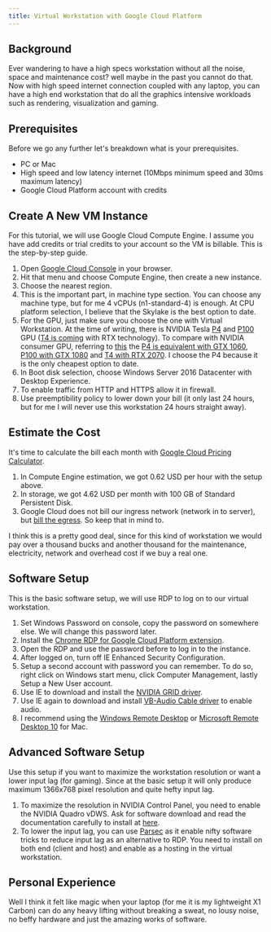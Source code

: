 ```yaml
---
title: Virtual Workstation with Google Cloud Platform
---
```


## Background

Ever wandering to have a high specs workstation without all the noise, space and maintenance cost? well maybe in the past you cannot do that. Now with high speed internet connection coupled with any laptop, you can have a high end workstation that do all the graphics intensive workloads such as rendering, visualization and gaming.

## Prerequisites

Before we go any further let's breakdown what is your prerequisites.

-   PC or Mac
-   High speed and low latency internet (10Mbps minimum speed and 30ms maximum latency)
-   Google Cloud Platform account with credits

## Create A New VM Instance

For this tutorial, we will use Google Cloud Compute Engine. I assume you have add credits or trial credits to your account so the VM is billable. This is the step-by-step guide.

1. Open [Google Cloud Console](https://console.cloud.google.com) in your browser.
2. Hit that menu and choose Compute Engine, then create a new instance.
3. Choose the nearest region.
4. This is the important part, in machine type section. You can choose any machine type, but for me 4 vCPUs (n1-standard-4) is enough. At CPU platform selection, I believe that the Skylake is the best option to date.
5. For the GPU, just make sure you choose the one with Virtual Workstation. At the time of writing, there is NVIDIA Tesla [P4](http://images.nvidia.com/content/pdf/grid/data-sheet/nvidia-p4-datasheet.pdf) and [P100](https://images.nvidia.com/content/tesla/pdf/nvidia-tesla-p100-PCIe-datasheet.pdf) GPU ([T4 is coming](https://cloud.google.com/blog/products/compute/google-cloud-first-to-offer-nvidia-tesla-t4-gpus) with RTX technology). To compare with NVIDIA consumer GPU, referring to [this](https://www.techpowerup.com/gpu-specs) the [P4 is equivalent with GTX 1060](https://www.techpowerup.com/gpu-specs/tesla-p4.c2879), [P100 with GTX 1080](https://www.techpowerup.com/gpu-specs/tesla-p100-pcie-16-gb.c2888) and [T4 with RTX 2070](https://www.techpowerup.com/gpu-specs/tesla-t4.c3316). I choose the P4 because it is the only cheapest option to date.
6. In Boot disk selection, choose Windows Server 2016 Datacenter with Desktop Experience.
7. To enable traffic from HTTP and HTTPS allow it in firewall.
8. Use preemptibility policy to lower down your bill (it only last 24 hours, but for me I will never use this workstation 24 hours straight away).

## Estimate the Cost

It's time to calculate the bill each month with [Google Cloud Pricing Calculator](https://cloud.google.com/products/calculator/).

1. In Compute Engine estimation, we got 0.62 USD per hour with the setup above.
2. In storage, we got 4.62 USD per month with 100 GB of Standard Persistent Disk.
3. Google Cloud does not bill our ingress network (network in to server), but [bill the egress](https://cloud.google.com/compute/pricing#internet_egress). So keep that in mind to.

I think this is a pretty good deal, since for this kind of workstation we would pay over a thousand bucks and another thousand for the maintenance, electricity, network and overhead cost if we buy a real one.

## Software Setup

This is the basic software setup, we will use RDP to log on to our virtual workstation.

1. Set Windows Password on console, copy the password on somewhere else. We will change this password later.
2. Install the [Chrome RDP for Google Cloud Platform extension](https://chrome.google.com/webstore/detail/chrome-rdp-for-google-clo/mpbbnannobiobpnfblimoapbephgifkm).
3. Open the RDP and use the password before to log in to the instance.
4. After logged on, turn off IE Enhanced Security Configuration.
5. Setup a second account with password you can remember. To do so, right click on Windows start menu, click Computer Management, lastly Setup a New User account.
6. Use IE to download and install the [NVIDIA GRID driver](https://storage.googleapis.com/vwkstn-grid/391.81_grid_win10_server2016_64bit_international.exe).
7. Use IE again to download and install [VB-Audio Cable driver](https://www.vb-audio.com/Cable/index.htm) to enable audio.
8. I recommend using the [Windows Remote Desktop](https://support.microsoft.com/en-ca/help/4028379/windows-10-how-to-use-remote-desktop) or [Microsoft Remote Desktop 10](https://itunes.apple.com/us/app/microsoft-remote-desktop-10/id1295203466?mt=12) for Mac.

## Advanced Software Setup

Use this setup if you want to maximize the workstation resolution or want a lower input lag (for gaming). Since at the basic setup it will only produce maximum 1366x768 pixel resolution and quite hefty input lag.

1. To maximize the resolution in NVIDIA Control Panel, you need to enable the NVIDIA Quadro vDWS. Ask for software download and read the documentation carefully to install at [here](https://www.nvidia.com/object/vgpu-evaluation.html).
2. To lower the input lag, you can use [Parsec](https://parsecgaming.com/) as it enable nifty software tricks to reduce input lag as an alternative to RDP. You need to install on both end (client and host) and enable as a hosting in the virtual workstation.

## Personal Experience

Well I think it felt like magic when your laptop (for me it is my lightweight X1 Carbon) can do any heavy lifting without breaking a sweat, no lousy noise, no beffy hardware and just the amazing works of software.
